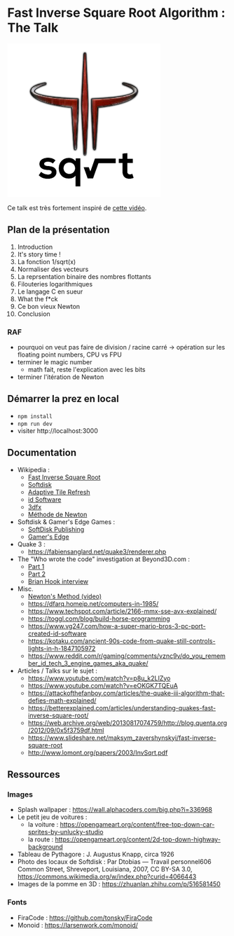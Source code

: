 # Fast Inverse Square Root Algorithm : The Talk

![logo](/public/logo.png)

Ce talk est très fortement inspiré de [cette vidéo](https://www.youtube.com/watch?v=p8u_k2LIZyo&ab_channel=Nemean). 

## Plan de la présentation

1. Introduction
2. It's story time !
3. La fonction 1/sqrt(x)
4. Normaliser des vecteurs
5. La reprsentation binaire des nombres flottants
6. Filouteries logarithmiques
7. Le langage C en sueur
8. What the f*ck
9. Ce bon vieux Newton
10. Conclusion

### RAF

- pourquoi on veut pas faire de division / racine carré -> opération sur les floating point numbers, CPU vs FPU
- terminer le magic number
  - math fait, reste l'explication avec les bits
- terminer l'itération de Newton

## Démarrer la prez en local

- `npm install`
- `npm run dev`
- visiter http://localhost:3000

## Documentation

- Wikipedia :
  - [Fast Inverse Square Root](https://en.wikipedia.org/wiki/Fast_inverse_square_root)
  - [Softdisk](https://fr.wikipedia.org/wiki/Softdisk)
  - [Adaptive Tile Refresh](https://en.wikipedia.org/wiki/Adaptive_tile_refresh)
  - [id Software](https://fr.wikipedia.org/wiki/Id_Software)
  - [3dfx](https://fr.wikipedia.org/wiki/3dfx)
  - [Méthode de Newton](https://fr.wikipedia.org/wiki/M%C3%A9thode_de_Newton)
- Softdisk & Gamer's Edge Games :
  - [SoftDisk Publishing](https://www.mobygames.com/company/353/softdisk-publishing/)
  - [Gamer's Edge](https://www.mobygames.com/company/355/gamers-edge/)
- Quake 3 :
  - https://fabiensanglard.net/quake3/renderer.php
- The "Who wrote the code" investigation at Beyond3D.com :
  - [Part 1](https://www.beyond3d.com/content/articles/8)
  - [Part 2](https://www.beyond3d.com/content/articles/15)
  - [Brian Hook interview](https://www.quakewiki.net/profile-retro-interview-brian-hook/)
- Misc.
  - [Newton's Method (video)](https://www.youtube.com/watch?v=FpOEx6zFf1o&ab_channel=DubiousInsights)
  - https://dfarq.homeip.net/computers-in-1985/
  - https://www.techspot.com/article/2166-mmx-sse-avx-explained/
  - https://toggl.com/blog/build-horse-programming
  - https://www.vg247.com/how-a-super-mario-bros-3-pc-port-created-id-software
  - https://kotaku.com/ancient-90s-code-from-quake-still-controls-lights-in-h-1847105972
  - https://www.reddit.com/r/gaming/comments/vznc9v/do_you_remember_id_tech_3_engine_games_aka_quake/
- Articles / Talks sur le sujet :
  - https://www.youtube.com/watch?v=p8u_k2LIZyo
  - https://www.youtube.com/watch?v=eOKGK7TQEuA
  - https://attackofthefanboy.com/articles/the-quake-iii-algorithm-that-defies-math-explained/
  - https://betterexplained.com/articles/understanding-quakes-fast-inverse-square-root/
  - https://web.archive.org/web/20130817074759/http://blog.quenta.org/2012/09/0x5f3759df.html
  - https://www.slideshare.net/maksym_zavershynskyi/fast-inverse-square-root
  - http://www.lomont.org/papers/2003/InvSqrt.pdf

## Ressources

### Images

- Splash wallpaper : https://wall.alphacoders.com/big.php?i=336968
- Le petit jeu de voitures :
  - la voiture : https://opengameart.org/content/free-top-down-car-sprites-by-unlucky-studio
  - la route : https://opengameart.org/content/2d-top-down-highway-background
- Tableau de Pythagore : J. Augustus Knapp, circa 1926
- Photo des locaux de Softdisk : Par Dtobias — Travail personnel606 Common Street, Shreveport, Louisiana, 2007, CC BY-SA 3.0, https://commons.wikimedia.org/w/index.php?curid=4066443
- Images de la pomme en 3D : https://zhuanlan.zhihu.com/p/516581450

### Fonts

- FiraCode : https://github.com/tonsky/FiraCode
- Monoid : https://larsenwork.com/monoid/